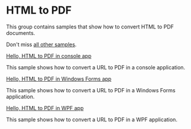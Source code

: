 # HTML to PDF 
This group contains samples that show how to convert HTML to PDF documents.

Don't miss [all other samples](/Samples).

[Hello, HTML to PDF in console app](/Samples/HtmlToPdf/HtmlToPdfConsole)

This sample shows how to convert a URL to PDF in a console application.

[Hello, HTML to PDF in Windows Forms app](/Samples/HtmlToPdf/HtmlToPdfWindowsForms)

This sample shows how to convert a URL to PDF in a Windows Forms application.

[Hello, HTML to PDF in WPF app](/Samples/HtmlToPdf/HtmlToPdfWpf)

This sample shows how to convert a URL to PDF in a WPF application.